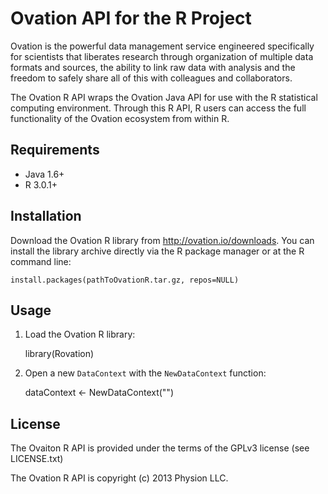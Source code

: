 # Ovation API for the R Project

Ovation is the powerful data management service engineered specifically for scientists that liberates research through organization of multiple data formats and sources, the ability to link raw data with analysis and the freedom to safely share all of this with colleagues and collaborators.

The Ovation R API wraps the Ovation Java API for use with the R statistical computing environment. Through this R API, R users can access the full functionality of the Ovation ecosystem from within R. 


## Requirements

* Java 1.6+
* R 3.0.1+

## Installation

Download the Ovation R library from http://ovation.io/downloads. You can install the library archive directly via the R package manager or at the R command line:

	install.packages(pathToOvationR.tar.gz, repos=NULL)

## Usage

1. Load the Ovation R library:

	library(Rovation)

2. Open a new `DataContext` with the `NewDataContext` function:

	dataContext <- NewDataContext("<email>")


## License

The Ovaiton R API is provided under the terms of the GPLv3 license (see LICENSE.txt)

The Ovation R API is copyright (c) 2013 Physion LLC.

